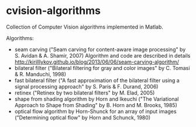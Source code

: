 cvision-algorithms
==================

Collection of Computer Vision algorithms implemented in Matlab.

Algorithms:
- seam carving ("Seam carving for content-aware image processing" by S. Avidan & A. Shamir, 2007)
Algorithm and code are described in details http://kirilllykov.github.io/blog/2013/06/06/seam-carving-algorithm/
- bilateral filter ("Bilateral filtering for gray and color images" by C. Tomasi & R. Manduchi, 1998)
- fast bilateral filter ("A fast approximation of the bilateral filter using a signal processing approach" by S. Paris & F. Durand, 2006)
- retinex ("Retinex by two bilateral filters" by M. Elad, 2005)
- shape from shading algorithm by Horn and Ikeuchi ("The Variational Approach to Shape from Shading"
by B. Horn and M. Brooks, 1985)
- optical flow algorithm by  Horn-Shunck  for an array of input images ("Determining optical flow" by Horn and Schunck, 1980)